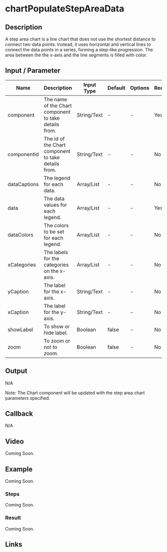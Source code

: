 # chartPopulateStepAreaData

## Description

 A step area chart is a line chart that does not use the shortest distance to connect two data points. Instead, it uses horizontal and vertical lines to connect the data points in a series, forming a step-like progression. The area between the the x-axis and the line segments is filled with color.

## Input / Parameter

| Name | Description | Input Type | Default | Options | Required |
| ------ | ------ | ------ | ------ | ------ | ------ |
| component | The name of the Chart component to take details from. | String/Text | - | - | Yes |
| componentId | The id of the Chart component to take details from. | String/Text | - | - | No | 
| dataCaptions | The legend for each data. | Array/List | - | - | No | 
| data | The data values for each legend. | Array/List | - | - | Yes |
| dataColors | The colors to be set for each legend. | Array/List | - | - | No |
| xCategories | The labels for the categories on the x-axis. | Array/List | - | - | No |
| yCaption | The label for the x-axis. | String/Text | - | - | No |
| xCaption | The label for the y-axis. | String/Text | - | - | No |
| showLabel | To show or hide label. | Boolean | false | - | No |
| zoom | To zoom or not to zoom. | Boolean | false | - | No |

## Output

N/A

Note: The Chart component will be updated with the step area chart parameters specified.

## Callback

N/A

## Video

Coming Soon.

<!-- Format: [![Video]({image-path})]({url-link}) -->

## Example

Coming Soon.

<!-- Share a scenario, like a user requirements. -->

### Steps

Coming Soon.

<!-- Show the steps and share some screenshots.

1. .....

Format: ![]({image-path}) -->

### Result

Coming Soon.

<!-- Explain the output.

Format: ![]({image-path}) -->

## Links